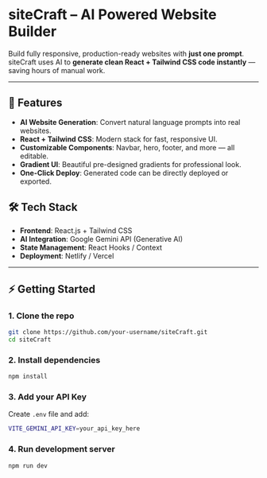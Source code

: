 # siteCraft – AI Powered Website Builder

Build fully responsive, production-ready websites with **just one prompt**.  
siteCraft uses AI to **generate clean React + Tailwind CSS code instantly** — saving hours of manual work.

---

## 🚀 Features

- **AI Website Generation**: Convert natural language prompts into real websites.  
- **React + Tailwind CSS**: Modern stack for fast, responsive UI.  
- **Customizable Components**: Navbar, hero, footer, and more — all editable.  
- **Gradient UI**: Beautiful pre-designed gradients for professional look.  
- **One-Click Deploy**: Generated code can be directly deployed or exported.  


## 🛠️ Tech Stack

- **Frontend**: React.js + Tailwind CSS  
- **AI Integration**: Google Gemini API (Generative AI)  
- **State Management**: React Hooks / Context  
- **Deployment**: Netlify / Vercel  

---

## ⚡ Getting Started

### 1. Clone the repo
```bash
git clone https://github.com/your-username/siteCraft.git
cd siteCraft
```

### 2. Install dependencies
```bash
npm install
```

### 3. Add your API Key
Create `.env` file and add:
```bash
VITE_GEMINI_API_KEY=your_api_key_here
```

### 4. Run development server
```bash
npm run dev
```


